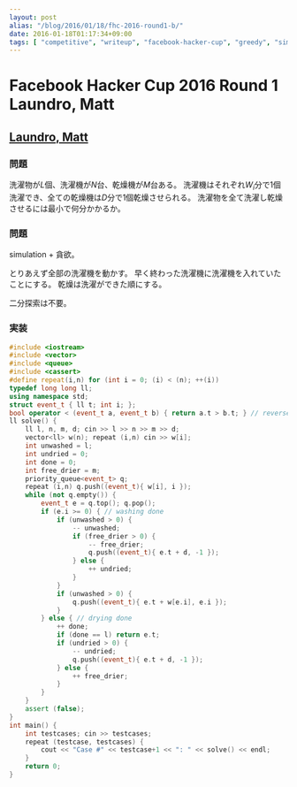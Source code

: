 ```yaml
---
layout: post
alias: "/blog/2016/01/18/fhc-2016-round1-b/"
date: 2016-01-18T01:17:34+09:00
tags: [ "competitive", "writeup", "facebook-hacker-cup", "greedy", "simulation" ]
---
```


# Facebook Hacker Cup 2016 Round 1 Laundro, Matt

## [Laundro, Matt](https://www.facebook.com/hackercup/problem/1611251319125133/)

### 問題

洗濯物が$L$個、洗濯機が$N$台、乾燥機が$M$台ある。
洗濯機はそれぞれ$W_i$分で1個洗濯でき、全ての乾燥機は$D$分で1個乾燥させられる。
洗濯物を全て洗濯し乾燥させるには最小で何分かかるか。

### 問題

simulation + 貪欲。

とりあえず全部の洗濯機を動かす。
早く終わった洗濯機に洗濯機を入れていたことにする。
乾燥は洗濯ができた順にする。

二分探索は不要。

### 実装

``` c++
#include <iostream>
#include <vector>
#include <queue>
#include <cassert>
#define repeat(i,n) for (int i = 0; (i) < (n); ++(i))
typedef long long ll;
using namespace std;
struct event_t { ll t; int i; };
bool operator < (event_t a, event_t b) { return a.t > b.t; } // reversed, preorder
ll solve() {
    ll l, n, m, d; cin >> l >> n >> m >> d;
    vector<ll> w(n); repeat (i,n) cin >> w[i];
    int unwashed = l;
    int undried = 0;
    int done = 0;
    int free_drier = m;
    priority_queue<event_t> q;
    repeat (i,n) q.push((event_t){ w[i], i });
    while (not q.empty()) {
        event_t e = q.top(); q.pop();
        if (e.i >= 0) { // washing done
            if (unwashed > 0) {
                -- unwashed;
                if (free_drier > 0) {
                    -- free_drier;
                    q.push((event_t){ e.t + d, -1 });
                } else {
                    ++ undried;
                }
            }
            if (unwashed > 0) {
                q.push((event_t){ e.t + w[e.i], e.i });
            }
        } else { // drying done
            ++ done;
            if (done == l) return e.t;
            if (undried > 0) {
                -- undried;
                q.push((event_t){ e.t + d, -1 });
            } else {
                ++ free_drier;
            }
        }
    }
    assert (false);
}
int main() {
    int testcases; cin >> testcases;
    repeat (testcase, testcases) {
        cout << "Case #" << testcase+1 << ": " << solve() << endl;
    }
    return 0;
}
```

